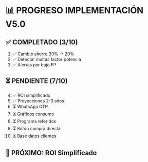 # 📊 PROGRESO IMPLEMENTACIÓN V5.0

## ✅ COMPLETADO (3/10)
1. ✅ Cambio ahorro 30% → 20% 
2. ✅ Detectar multas factor potencia
3. ✅ Alertas por bajo FP

## ⏳ PENDIENTE (7/10)
4. ✅ ROI simplificado
5. ✅ Proyecciones 2-3 años
6. ⏳ WhatsApp OTP
7. ⏳ Gráficos consumo
8. ⏳ Programa referidos
9. ⏳ Botón compra directa
10. ⏳ Base datos clientes

## 🎯 PRÓXIMO: ROI Simplificado
